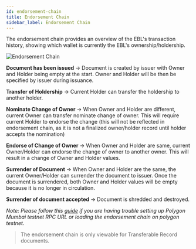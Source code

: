 ```yaml
---
id: endorsement-chain
title: Endorsement Chain
sidebar_label: Endorsement Chain
---
```


The endorsement chain provides an overview of the EBL's transaction history, showing which wallet is currently the EBL's ownership/holdership.

![Endorsement Chain](/docs/tradetrust-website/endorsement-chain/endorsement-chain.png)

**Document has been issued** -> Document is created by issuer with Owner and Holder being empty at the start. Owner and Holder will be then be specified by issuer during issuance.

**Transfer of Holdership** -> Current Holder can transfer the holdership to another holder.

**Nominate Change of Owner** -> When Owner and Holder are different, current Owner can transfer nominate change of owner. This will require current Holder to endorse the change (this will not be reflected in endorsement chain, as it is not a finalized owner/holder record until holder accepts the nomination)

**Endorse of Change of Owner** -> When Owner and Holder are same, current Owner/Holder can endorse the change of owner to another owner. This will result in a change of Owner and Holder values.

**Surrender of Document** -> When Owner and Holder are the same, the current Owner/Holder can surrender the document to issuer. Once the document is surrendered, both Owner and Holder values will be empty because it is no longer in circulation.

**Surrender of document accepted** -> Document is shredded and destroyed.

_Note: Please follow this [guide](/docs/advanced/polygon-testnet-on-metamask.md) if you are having trouble setting up Polygon Mumbai testnet RPC URL or loading the endorsement chain on polygon testnet._

> The endorsement chain is only viewable for Transferable Record documents.
